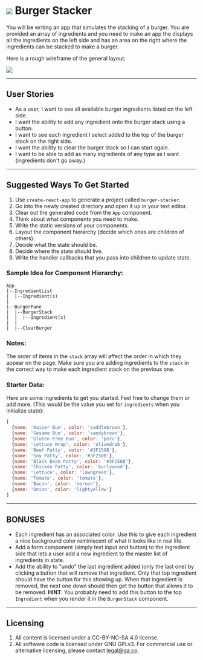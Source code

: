 # ![](https://ga-dash.s3.amazonaws.com/production/assets/logo-9f88ae6c9c3871690e33280fcf557f33.png) Burger Stacker

You will be writing an app that simulates the stacking of a burger. You are provided an array of ingredients and you need to make an app the displays all the ingredients on the left side and has an area on the right where the ingredients can be stacked to make a burger.

Here is a rough wireframe of the general layout:

![](https://i.imgur.com/beMtwGj.png)

___
## User Stories

* As a user, I want to see all available burger ingredients listed on the left side.
* I want the ability to add any ingredient onto the burger stack using a button.
* I want to see each ingredient I select added to the top of the burger stack on the right side.
* I want the ability to clear the burger stack so I can start again.
* I want to be able to add as many ingredients of any type as I want (ingredients don't go away.)

___
## Suggested Ways To Get Started

1. Use `create-react-app` to generate a project called `burger-stacker`.
2. Go into the newly created directory and open it up in your text editor.
3. Clear out the generated code from the `App` component.
4. Think about what components you need to make.
5. Write the static versions of your components.
6. Layout the component hierarchy (decide which ones are children of others).
7. Decide what the state should be.
8. Decide where the state should live.
9. Write the handler callbacks that you pass into children to update state.

### Sample Idea for Component Hierarchy:

```
App
|--IngredientList
|  |--Ingredient(s)
|
|--BurgerPane
|  |--BurgerStack
|  |  |--Ingredient(s)
|  |
|  |--ClearBurger
```

### Notes:

The order of items in the `stack` array will affect the order in which they appear on the page. Make sure you are adding ingredients to the `stack` in the correct way to make each ingredient stack on the previous one.

### Starter Data:

Here are some ingredients to get you started. Feel free to change them or add more. (This would be the value you set for `ingredients` when you initialize state):

```js
[
  {name: 'Kaiser Bun', color: 'saddlebrown'},
  {name: 'Sesame Bun', color: 'sandybrown'},
  {name: 'Gluten Free Bun', color: 'peru'},
  {name: 'Lettuce Wrap', color: 'olivedrab'},
  {name: 'Beef Patty', color: '#3F250B'},
  {name: 'Soy Patty', color: '#3F250B'},
  {name: 'Black Bean Patty', color: '#3F250B'},
  {name: 'Chicken Patty', color: 'burlywood'},
  {name: 'Lettuce', color: 'lawngreen'},
  {name: 'Tomato', color: 'tomato'},
  {name: 'Bacon', color: 'maroon'},
  {name: 'Onion', color: 'lightyellow'}
]
```
___
## BONUSES

* Each ingredient has an associated color. Use this to give each ingredient a nice background color reminiscent of what it looks like in real life.
* Add a form component (simply text input and button) to the ingredient side that lets a user add a new ingredient to the master list of ingredients in state.
* Add the ability to "undo" the last ingredient added (only the last one) by clicking a button that will remove that ingredient. Only that top ingredient should have the button for this showing up. When that ingredient is removed, the next one down should then get the button that allows it to be removed. **HINT**: You probably need to add this button to the top `Ingredient` when you render it in the `BurgerStack` component.
___
## Licensing
1. All content is licensed under a CC-BY-NC-SA 4.0 license.
2. All software code is licensed under GNU GPLv3. For commercial use or alternative licensing, please contact legal@ga.co.